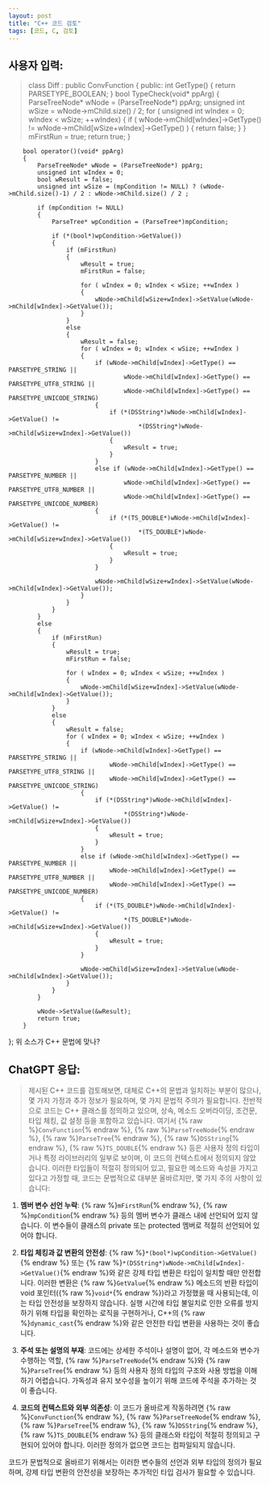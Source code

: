 ```yaml
---
layout: post
title: "C++ 코드 검토"
tags: [코드, C, 검토]
---
```


## 사용자 입력:
> class Diff : public ConvFunction
{
	public:
		int GetType() { return PARSETYPE_BOOLEAN; }
		bool TypeCheck(void* ppArg)
		{
			ParseTreeNode* wNode = (ParseTreeNode*) ppArg;
			unsigned int wSize = wNode->mChild.size() / 2;
			for ( unsigned int wIndex = 0; wIndex < wSize; ++wIndex)
			{
				if ( wNode->mChild[wIndex]->GetType() != wNode->mChild[wSize+wIndex]->GetType() )
				{
					return false;
				}
			}
			mFirstRun = true;
			return true;
		}

		bool operator()(void* ppArg)
		{
			ParseTreeNode* wNode = (ParseTreeNode*) ppArg;
			unsigned int wIndex = 0;
			bool wResult = false;
			unsigned int wSize = (mpCondition != NULL) ? (wNode->mChild.size()-1) / 2 : wNode->mChild.size() / 2 ;

			if (mpCondition != NULL)
			{
				ParseTree* wpCondition = (ParseTree*)mpCondition;

				if (*(bool*)wpCondition->GetValue())
				{
					if (mFirstRun)
					{
						wResult = true;
						mFirstRun = false;

						for ( wIndex = 0; wIndex < wSize; ++wIndex )
						{
							wNode->mChild[wSize+wIndex]->SetValue(wNode->mChild[wIndex]->GetValue());
						}
					}
					else
					{
						wResult = false;
						for ( wIndex = 0; wIndex < wSize; ++wIndex )
						{
							if (wNode->mChild[wIndex]->GetType() == PARSETYPE_STRING ||
									wNode->mChild[wIndex]->GetType() == PARSETYPE_UTF8_STRING ||
									wNode->mChild[wIndex]->GetType() == PARSETYPE_UNICODE_STRING)
							{
								if (*(DSString*)wNode->mChild[wIndex]->GetValue() !=
										*(DSString*)wNode->mChild[wSize+wIndex]->GetValue())
								{
									wResult = true;
								}
							}
							else if (wNode->mChild[wIndex]->GetType() == PARSETYPE_NUMBER ||
									wNode->mChild[wIndex]->GetType() == PARSETYPE_UTF8_NUMBER ||
									wNode->mChild[wIndex]->GetType() == PARSETYPE_UNICODE_NUMBER)
							{
								if (*(TS_DOUBLE*)wNode->mChild[wIndex]->GetValue() !=
										*(TS_DOUBLE*)wNode->mChild[wSize+wIndex]->GetValue())
								{
									wResult = true;
								}
							}

							wNode->mChild[wSize+wIndex]->SetValue(wNode->mChild[wIndex]->GetValue());
						}
					}
				}
			}
			else
			{
				if (mFirstRun)
				{
					wResult = true;
					mFirstRun = false;

					for ( wIndex = 0; wIndex < wSize; ++wIndex )
					{
						wNode->mChild[wSize+wIndex]->SetValue(wNode->mChild[wIndex]->GetValue());
					}
				}
				else
				{
					wResult = false;
					for ( wIndex = 0; wIndex < wSize; ++wIndex )
					{
						if (wNode->mChild[wIndex]->GetType() == PARSETYPE_STRING ||
								wNode->mChild[wIndex]->GetType() == PARSETYPE_UTF8_STRING ||
								wNode->mChild[wIndex]->GetType() == PARSETYPE_UNICODE_STRING)
						{
							if (*(DSString*)wNode->mChild[wIndex]->GetValue() !=
									*(DSString*)wNode->mChild[wSize+wIndex]->GetValue())
							{
								wResult = true;
							}
						}
						else if (wNode->mChild[wIndex]->GetType() == PARSETYPE_NUMBER ||
								wNode->mChild[wIndex]->GetType() == PARSETYPE_UTF8_NUMBER ||
								wNode->mChild[wIndex]->GetType() == PARSETYPE_UNICODE_NUMBER)
						{
							if (*(TS_DOUBLE*)wNode->mChild[wIndex]->GetValue() !=
									*(TS_DOUBLE*)wNode->mChild[wSize+wIndex]->GetValue())
							{
								wResult = true;
							}
						}

						wNode->mChild[wSize+wIndex]->SetValue(wNode->mChild[wIndex]->GetValue());
					}
				}
			}

			wNode->SetValue(&wResult);
			return true;
		}
};
위 소스가 C++ 문법에 맞나?

## ChatGPT 응답:
> 제시된 C++ 코드를 검토해보면, 대체로 C++의 문법과 일치하는 부분이 많으나, 몇 가지 가정과 추가 정보가 필요하며, 몇 가지 문법적 주의가 필요합니다. 전반적으로 코드는 C++ 클래스를 정의하고 있으며, 상속, 메소드 오버라이딩, 조건문, 타입 체킹, 값 설정 등을 포함하고 있습니다. 여기서 {% raw %}`ConvFunction`{% endraw %}, {% raw %}`ParseTreeNode`{% endraw %}, {% raw %}`ParseTree`{% endraw %}, {% raw %}`DSString`{% endraw %}, {% raw %}`TS_DOUBLE`{% endraw %} 등은 사용자 정의 타입이거나 특정 라이브러리의 일부로 보이며, 이 코드의 컨텍스트에서 정의되지 않았습니다. 이러한 타입들이 적절히 정의되어 있고, 필요한 메소드와 속성을 가지고 있다고 가정할 때, 코드는 문법적으로 대부분 올바르지만, 몇 가지 주의 사항이 있습니다:

1. **멤버 변수 선언 누락**: {% raw %}`mFirstRun`{% endraw %}, {% raw %}`mpCondition`{% endraw %} 등의 멤버 변수가 클래스 내에 선언되어 있지 않습니다. 이 변수들이 클래스의 private 또는 protected 멤버로 적절히 선언되어 있어야 합니다.

2. **타입 체킹과 값 변환의 안전성**: {% raw %}`*(bool*)wpCondition->GetValue()`{% endraw %} 또는 {% raw %}`*(DSString*)wNode->mChild[wIndex]->GetValue()`{% endraw %}와 같은 강제 타입 변환은 타입이 일치할 때만 안전합니다. 이러한 변환은 {% raw %}`GetValue`{% endraw %} 메소드의 반환 타입이 void 포인터({% raw %}`void*`{% endraw %})라고 가정했을 때 사용되는데, 이는 타입 안전성을 보장하지 않습니다. 실행 시간에 타입 불일치로 인한 오류를 방지하기 위해 타입을 확인하는 로직을 구현하거나, C++의 {% raw %}`dynamic_cast`{% endraw %}와 같은 안전한 타입 변환을 사용하는 것이 좋습니다.

3. **주석 또는 설명의 부재**: 코드에는 상세한 주석이나 설명이 없어, 각 메소드와 변수가 수행하는 역할, {% raw %}`ParseTreeNode`{% endraw %}와 {% raw %}`ParseTree`{% endraw %} 등의 사용자 정의 타입의 구조와 사용 방법을 이해하기 어렵습니다. 가독성과 유지 보수성을 높이기 위해 코드에 주석을 추가하는 것이 좋습니다.

4. **코드의 컨텍스트와 외부 의존성**: 이 코드가 올바르게 작동하려면 {% raw %}`ConvFunction`{% endraw %}, {% raw %}`ParseTreeNode`{% endraw %}, {% raw %}`ParseTree`{% endraw %}, {% raw %}`DSString`{% endraw %}, {% raw %}`TS_DOUBLE`{% endraw %} 등의 클래스와 타입이 적절히 정의되고 구현되어 있어야 합니다. 이러한 정의가 없으면 코드는 컴파일되지 않습니다.

코드가 문법적으로 올바르기 위해서는 이러한 변수들의 선언과 외부 타입의 정의가 필요하며, 강제 타입 변환의 안전성을 보장하는 추가적인 타입 검사가 필요할 수 있습니다.

